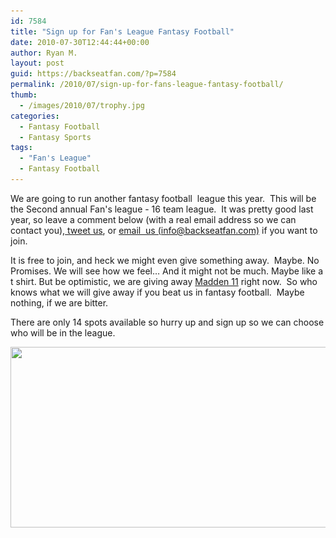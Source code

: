 ```yaml
---
id: 7584
title: "Sign up for Fan's League Fantasy Football"
date: 2010-07-30T12:44:44+00:00
author: Ryan M.
layout: post
guid: https://backseatfan.com/?p=7584
permalink: /2010/07/sign-up-for-fans-league-fantasy-football/
thumb:
  - /images/2010/07/trophy.jpg
categories:
  - Fantasy Football
  - Fantasy Sports
tags:
  - "Fan's League"
  - Fantasy Football
---
```


<div class="entry">
  <p>
    We are going to run another fantasy football  league this year.  This will be the Second annual Fan's league - 16 team league.  It was pretty good last year, so leave a comment below (with a real email address so we can contact you),<a href="http://www.twitter.com/backseatfan"> tweet us</a>, or <a href="mailto:info@backseatfan.com">email  us (info@backseatfan.com)</a> if you want to join.
  </p>

  <p>
    It is free to join, and heck we might even give something away.  Maybe. No Promises. We will see how we feel&#8230; And it might not be much. Maybe like a t shirt. But be optimistic, we are giving away <a href="http://www.backseatfan.com/madden11">Madden 11</a> right now.  So who knows what we will give away if you beat us in fantasy football.  Maybe nothing, if we are bitter.
  </p>

  <p>
    There are only 14 spots available so hurry up and sign up so we can choose who will be in the league.
  </p>

  <p>
    <a href="/images/2010/07/trophy.jpg"><img class="aligncenter size-full wp-image-6984" title="trophy" src="/images/2010/07/trophy.jpg" alt="" width="557" height="289" srcset="/images/2010/07/trophy.jpg 557w, /images/2010/07/trophy-300x155.jpg 300w" sizes="(max-width: 557px) 100vw, 557px" /></a>
  </p>
</div>
